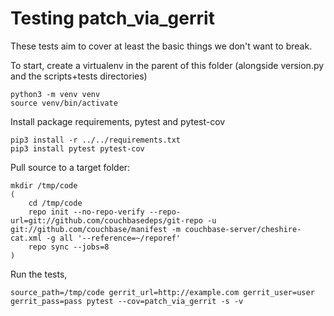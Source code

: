 # Testing patch_via_gerrit

These tests aim to cover at least the basic things we don't want to break.

To start, create a virtualenv in the parent of this folder (alongside version.py and the scripts+tests directories)

```shell
python3 -m venv venv
source venv/bin/activate
```

Install package requirements, pytest and pytest-cov

```shell
pip3 install -r ../../requirements.txt
pip3 install pytest pytest-cov
```

Pull source to a target folder:

```shell
mkdir /tmp/code
(
    cd /tmp/code
    repo init --no-repo-verify --repo-url=git://github.com/couchbasedeps/git-repo -u git://github.com/couchbase/manifest -m couchbase-server/cheshire-cat.xml -g all '--reference=~/reporef'
    repo sync --jobs=8
)
```

Run the tests,

```shell
source_path=/tmp/code gerrit_url=http://example.com gerrit_user=user gerrit_pass=pass pytest --cov=patch_via_gerrit -s -v
```
